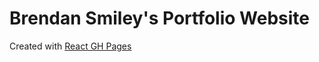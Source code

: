 # Brendan Smiley's Portfolio Website

Created with [React GH Pages](https://github.com/gitname/react-gh-pages)
